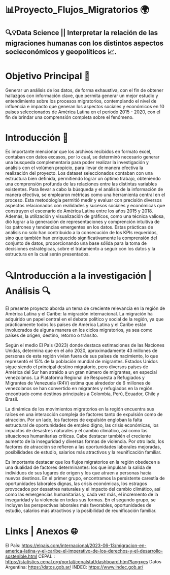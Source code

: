 # 📊Proyecto_Flujos_Migratorios 🌍
## 🔍💡Data Science || Interpretar la relación de las migraciones humanas con los distintos aspectos socieconómicos y geopolíticos 📈.

# Objetivo Principal 🎯
Generar un análisis de los datos, de forma exhaustiva, con el fin de obtener hallazgos con información clave, que permita generar un mejor estudio y entendimiento sobre los procesos migratorios, contemplando el nivel de influencia e impacto que generan los aspectos sociales y económicos en 10 paises seleccionados de América Latina en el período 2015 - 2020, con el fin de brindar una comprensión completa sobre el fenómeno.


# Introducción 🚀
Es importante mencionar que los archivos recibidos en formato excel, contaban con datos excasos, por lo cual, se determinó necesario generar una busqueda complementaria para poder realizar la investigación y análisis con el volúmen propicio,  para llevar de manera efectiva la realización del proyecto.
Los dataset seleccionados contaban con  una estructura bien definida, permitiendo lograr un óptimo trabajo, obteniendo una comprensión profunda de las relaciones entre las distintas variables existentes. Para llevar a cabo la búsqueda y el análisis de la información de manera efectiva, se emplearon métricas como una herramienta central en el proceso. Esta metodología permitió medir y evaluar con precisión diversos aspectos relacionados con realidades y sucesos sociales y económicas que construyen el escenario de América Latina entre los años 2015 y 2018. Además, la utilización y visualización de gráficos, como una técnica valiosa, dió lugrar a la generación de representaciones y comprención intuitiva de los patrones y tendencias emergentes en los datos. Estas prácticas de análisis no solo han contribuido a la consecución de los KPIs requeridos, sino que también han enriquecido significativamente la comprensión del conjunto de datos, proporcionando una base sólida para la toma de decisiones estratégicas, sobre el tratamiento a seguir con los datos y la estructura en la cual serán presentados.

# 🔍Introducción a la investigación | Análisis 🔍

El presente proyecto aborda un tema de creciente relevancia en la región de América Latina y el Caribe: la migración internacional. La migración ha adquirido un papel central en el debate político y social de la región, ya que prácticamente todos los países de América Latina y el Caribe están involucrados de alguna manera en los ciclos migratorios, ya sea como países de origen, destino, retorno o tránsito.

Según el medio El Pais (2023) donde destaca estimaciones de las Naciones Unidas, determina que en el año 2020, aproximadamente 43 millones de personas de esta región vivían fuera de sus países de nacimiento, lo que representó el 15% de la población mundial de migrantes. Estados Unidos sigue siendo el principal destino migratorio, pero diversos países de América del Sur han atraído a un gran número de migrantes, en especial venezolanos. La Plataforma Regional de Respuesta a Refugiados y Migrantes de Venezuela (R4V) estima que alrededor de 6 millones de venezolanos se han convertido en migrantes y refugiados en la región. encontrado como destinos principales a Colombia, Perú, Ecuador, Chile y Brasil.

La dinámica de los movimientos migratorios en la región encuentra sus raíces en una interacción compleja de factores tanto de expulsión como de atracción. Por un lado, los factores de expulsión engloban la falta estructural de oportunidades de empleo digno, las crisis económicas, los impactos de desastres naturales y el cambio climático, así como las situaciones humanitarias críticas. Cabe destacar también el creciente aumento de la inseguridad y diversas formas de violencia. Por otro lado, los factores de atracción se refieren a las oportunidades laborales mejoradas, posibilidades de estudio, salarios más atractivos y la reunificación familiar.

Es importante destacar que los flujos migratorios en la región obedecen a una dualidad de factores determinantes: los que impulsan la salida de individuos de sus lugares de origen y los que atraen a personas hacia nuevos destinos. En el primer grupo, encontramos la persistente carestía de oportunidades laborales dignas, las crisis económicas, los estragos provocados por desastres naturales y el impacto del cambio climático, así como las emergencias humanitarias y, cada vez más, el incremento de la inseguridad y la violencia en todas sus formas. En el segundo grupo, se incluyen las perspectivas laborales más favorables, oportunidades de estudio, salarios más atractivos y la posibilidad de reunificación familiar.

# Links | Anexos 🌐
El País: https://elpais.com/internacional/2023-06-13/migracion-en-america-latina-y-el-caribe-el-imperativo-de-los-derechos-y-el-desarrollo-sostenible.html
CEPAL :  https://statistics.cepal.org/portal/cepalstat/dashboard.html?lang=es
Datos Argentina: https://datos.gob.ar/
INDEC: https://www.indec.gob.ar/

